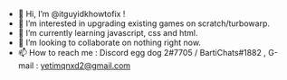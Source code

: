 - 👋 Hi, I’m @itguyidkhowtofix !
- 👀 I’m interested in upgrading existing games on scratch/turbowarp.
- 🌱 I’m currently learning javascript, css and html.
- 💞️ I’m looking to collaborate on nothing right now.
- 📫 How to reach me : Discord egg dog 2#7705 / BartiChats#1882 , G-mail : yetimqnxd2@gmail.com


